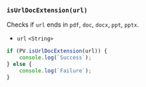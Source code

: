 ### ``isUrlDocExtension(url)``
Checks if ``url`` ends in `pdf`, `doc`, `docx`, `ppt`, `pptx`.

- `url` `<String>`

```js
if (PV.isUrlDocExtension(url)) {
    console.log(`Success`);
} else {
    console.log(`Failure`);
}
```